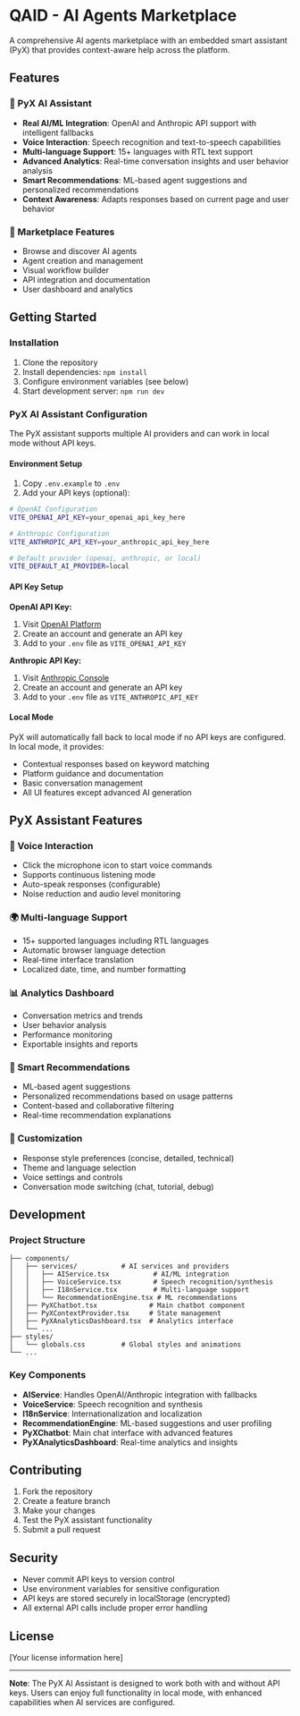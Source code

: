 # QAID - AI Agents Marketplace

A comprehensive AI agents marketplace with an embedded smart assistant (PyX) that provides context-aware help across the platform.

## Features

### 🤖 PyX AI Assistant
- **Real AI/ML Integration**: OpenAI and Anthropic API support with intelligent fallbacks
- **Voice Interaction**: Speech recognition and text-to-speech capabilities
- **Multi-language Support**: 15+ languages with RTL text support
- **Advanced Analytics**: Real-time conversation insights and user behavior analysis
- **Smart Recommendations**: ML-based agent suggestions and personalized recommendations
- **Context Awareness**: Adapts responses based on current page and user behavior

### 🏪 Marketplace Features
- Browse and discover AI agents
- Agent creation and management
- Visual workflow builder
- API integration and documentation
- User dashboard and analytics

## Getting Started

### Installation

1. Clone the repository
2. Install dependencies: `npm install`
3. Configure environment variables (see below)
4. Start development server: `npm run dev`

### PyX AI Assistant Configuration

The PyX assistant supports multiple AI providers and can work in local mode without API keys.

#### Environment Setup

1. Copy `.env.example` to `.env`
2. Add your API keys (optional):

```bash
# OpenAI Configuration
VITE_OPENAI_API_KEY=your_openai_api_key_here

# Anthropic Configuration  
VITE_ANTHROPIC_API_KEY=your_anthropic_api_key_here

# Default provider (openai, anthropic, or local)
VITE_DEFAULT_AI_PROVIDER=local
```

#### API Key Setup

**OpenAI API Key:**
1. Visit [OpenAI Platform](https://platform.openai.com/api-keys)
2. Create an account and generate an API key
3. Add to your `.env` file as `VITE_OPENAI_API_KEY`

**Anthropic API Key:**
1. Visit [Anthropic Console](https://console.anthropic.com/)
2. Create an account and generate an API key
3. Add to your `.env` file as `VITE_ANTHROPIC_API_KEY`

#### Local Mode

PyX will automatically fall back to local mode if no API keys are configured. In local mode, it provides:
- Contextual responses based on keyword matching
- Platform guidance and documentation
- Basic conversation management
- All UI features except advanced AI generation

## PyX Assistant Features

### 🎤 Voice Interaction
- Click the microphone icon to start voice commands
- Supports continuous listening mode
- Auto-speak responses (configurable)
- Noise reduction and audio level monitoring

### 🌍 Multi-language Support
- 15+ supported languages including RTL languages
- Automatic browser language detection
- Real-time interface translation
- Localized date, time, and number formatting

### 📊 Analytics Dashboard
- Conversation metrics and trends
- User behavior analysis
- Performance monitoring
- Exportable insights and reports

### 🎯 Smart Recommendations
- ML-based agent suggestions
- Personalized recommendations based on usage patterns
- Content-based and collaborative filtering
- Real-time recommendation explanations

### 🔧 Customization
- Response style preferences (concise, detailed, technical)
- Theme and language selection
- Voice settings and controls
- Conversation mode switching (chat, tutorial, debug)

## Development

### Project Structure

```
├── components/
│   ├── services/           # AI services and providers
│   │   ├── AIService.tsx           # AI/ML integration
│   │   ├── VoiceService.tsx        # Speech recognition/synthesis
│   │   ├── I18nService.tsx         # Multi-language support
│   │   └── RecommendationEngine.tsx # ML recommendations
│   ├── PyXChatbot.tsx             # Main chatbot component
│   ├── PyXContextProvider.tsx     # State management
│   ├── PyXAnalyticsDashboard.tsx  # Analytics interface
│   └── ...
├── styles/
│   └── globals.css         # Global styles and animations
└── ...
```

### Key Components

- **AIService**: Handles OpenAI/Anthropic integration with fallbacks
- **VoiceService**: Speech recognition and synthesis
- **I18nService**: Internationalization and localization
- **RecommendationEngine**: ML-based suggestions and user profiling
- **PyXChatbot**: Main chat interface with advanced features
- **PyXAnalyticsDashboard**: Real-time analytics and insights

## Contributing

1. Fork the repository
2. Create a feature branch
3. Make your changes
4. Test the PyX assistant functionality
5. Submit a pull request

## Security

- Never commit API keys to version control
- Use environment variables for sensitive configuration
- API keys are stored securely in localStorage (encrypted)
- All external API calls include proper error handling

## License

[Your license information here]

---

**Note**: The PyX AI Assistant is designed to work both with and without API keys. Users can enjoy full functionality in local mode, with enhanced capabilities when AI services are configured.